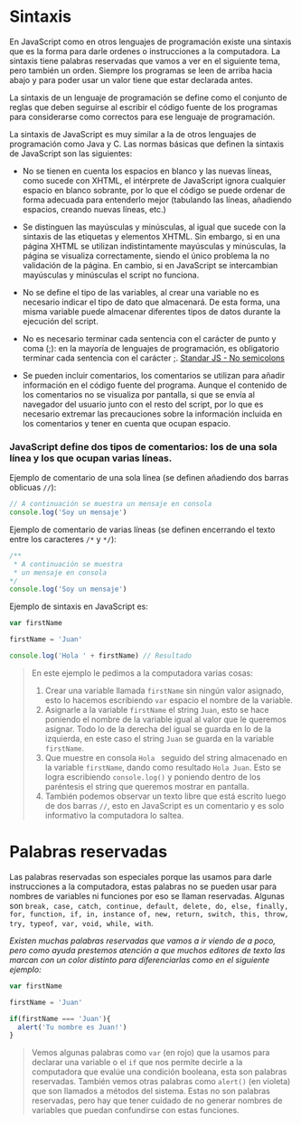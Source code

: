 # Sintaxis

En JavaScript como en otros lenguajes de programación existe una sintaxis que es la forma para darle ordenes o instrucciones a la computadora. La sintaxis tiene palabras reservadas que vamos a ver en el siguiente tema, pero también un orden. Siempre los programas se leen de arriba hacia abajo y para poder usar un valor tiene que estar declarada antes.

La sintaxis de un lenguaje de programación se define como el conjunto de reglas que deben seguirse al escribir el código fuente de los programas para considerarse como correctos para ese lenguaje de programación.

La sintaxis de JavaScript es muy similar a la de otros lenguajes de programación como Java y C. Las normas básicas que definen la sintaxis de JavaScript son las siguientes:

- No se tienen en cuenta los espacios en blanco y las nuevas líneas, como sucede con XHTML, el intérprete de JavaScript ignora cualquier espacio en blanco sobrante, por lo que el código se puede ordenar de forma adecuada para entenderlo mejor (tabulando las líneas, añadiendo espacios, creando nuevas líneas, etc.)

- Se distinguen las mayúsculas y minúsculas, al igual que sucede con la sintaxis de las etiquetas y elementos XHTML. Sin embargo, si en una página XHTML se utilizan indistintamente mayúsculas y minúsculas, la página se visualiza correctamente, siendo el único problema la no validación de la página. En cambio, si en JavaScript se intercambian mayúsculas y minúsculas el script no funciona.

- No se define el tipo de las variables, al crear una variable no es necesario indicar el tipo de dato que almacenará. De esta forma, una misma variable puede almacenar diferentes tipos de datos durante la ejecución del script.

- No es necesario terminar cada sentencia con el carácter de punto y coma (;): en la mayoría de lenguajes de programación, es obligatorio terminar cada sentencia con el carácter ;. [Standar JS - No semicolons](https://standardjs.com/)

- Se pueden incluir comentarios, los comentarios se utilizan para añadir información en el código fuente del programa. Aunque el contenido de los comentarios no se visualiza por pantalla, si que se envía al navegador del usuario junto con el resto del script, por lo que es necesario extremar las precauciones sobre la información incluida en los comentarios y tener en cuenta que ocupan espacio.

### JavaScript define dos tipos de comentarios: los de una sola línea y los que ocupan varias líneas.

Ejemplo de comentario de una sola línea (se definen añadiendo dos barras oblicuas `//`):

```js
// A continuación se muestra un mensaje en consola
console.log('Soy un mensaje')
```

Ejemplo de comentario de varias líneas (se definen encerrando el texto entre los caracteres `/*` y `*/`):


```js
/**
 * A continuación se muestra
 * un mensaje en consola
*/
console.log('Soy un mensaje')
```

Ejemplo de sintaxis en JavaScript es:

```js
var firstName

firstName = 'Juan'

console.log('Hola ' + firstName) // Resultado
```

> En este ejemplo le pedimos a la computadora varias cosas:
> 1. Crear una variable llamada `firstName` sin ningún valor asignado, esto lo hacemos escribiendo `var` espacio el nombre de la variable.
> 2. Asignarle a la variable `firstName` el string `Juan`, esto se hace poniendo el nombre de la variable igual al valor que le queremos asignar. Todo lo de la derecha del igual se guarda en lo de la izquierda, en este caso el string `Juan` se guarda en la variable `firstName`.
> 3. Que muestre en consola `Hola ` seguido del string almacenado en la variable `firstName`, dando como resultado `Hola Juan`. Esto se logra escribiendo `console.log()` y poniendo dentro de los paréntesis el string que queremos mostrar en pantalla.
> 4. También podemos observar un texto libre que está escrito luego de dos barras `//`, esto en JavaScript es un comentario y es solo informativo la computadora lo saltea.

# Palabras reservadas

Las palabras reservadas son especiales porque las usamos para darle instrucciones a la computadora, estas palabras no se pueden usar para nombres de variables ni funciones por eso se llaman reservadas. Algunas son `break, case, catch, continue, default, delete, do, else, finally, for, function, if, in, instance of, new, return, switch, this, throw, try, typeof, var, void, while, with`.

*Existen muchas palabras reservadas que vamos a ir viendo de a poco, pero como ayuda prestemos atención a que muchos editores de texto las marcan con un color distinto para diferenciarlas como en el siguiente ejemplo:*

```js
var firstName

firstName = 'Juan'

if(firstName === 'Juan'){
  alert('Tu nombre es Juan!')
}

```

> Vemos algunas palabras como `var` (en rojo) que la usamos para declarar una variable o el `if` que nos permite decirle a la computadora que evalúe una condición booleana, esta son palabras reservadas. También vemos otras palabras como `alert()` (en violeta) que son llamados a métodos del sistema. Estas no son palabras reservadas, pero hay que tener cuidado de no generar nombres de variables que puedan confundirse con estas funciones.